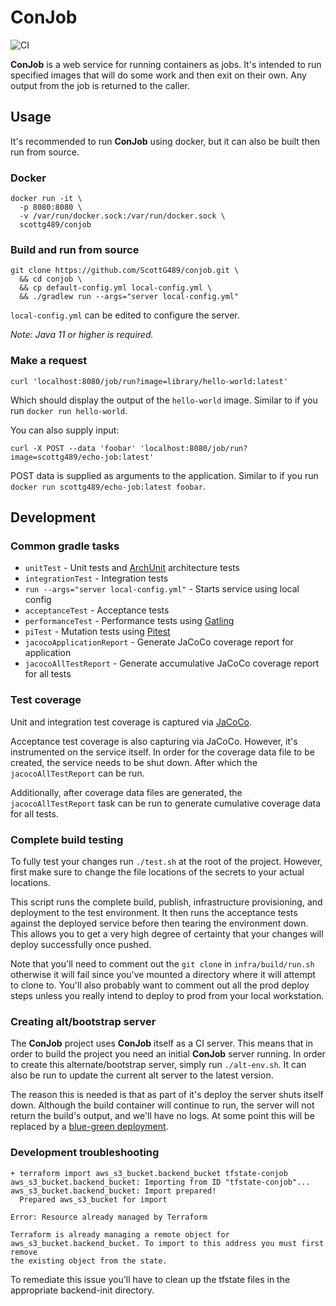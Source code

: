 # ConJob
![CI](https://github.com/ScottG489/conjob/workflows/CI/badge.svg)

**ConJob** is a web service for running containers as jobs. It's intended to run specified images that will do some
work and then exit on their own. Any output from the job is returned to the caller.

## Usage
It's recommended to run **ConJob** using docker, but it can also be built then run from source.

### Docker
```shell
docker run -it \
  -p 8080:8080 \
  -v /var/run/docker.sock:/var/run/docker.sock \
  scottg489/conjob
```

### Build and run from source
```shell script
git clone https://github.com/ScottG489/conjob.git \
  && cd conjob \
  && cp default-config.yml local-config.yml \
  && ./gradlew run --args="server local-config.yml"
```
`local-config.yml` can be edited to configure the server.

*Note: Java 11 or higher is required.*

### Make a request
```shell
curl 'localhost:8080/job/run?image=library/hello-world:latest'
```
Which should display the output of the `hello-world` image. Similar to if you run `docker run hello-world`.

You can also supply input:
```shell
curl -X POST --data 'foobar' 'localhost:8080/job/run?image=scottg489/echo-job:latest'
```
POST data is supplied as arguments to the application. Similar to if you run
`docker run scottg489/echo-job:latest foobar`.

## Development
### Common gradle tasks
- `unitTest` - Unit tests and [ArchUnit](https://www.archunit.org/) architecture tests
- `integrationTest` - Integration tests
- `run --args="server local-config.yml"` - Starts service using local config
- `acceptanceTest` - Acceptance tests
- `performanceTest` - Performance tests using [Gatling](https://gatling.io/)
- `piTest` - Mutation tests using [Pitest](https://pitest.org/)
- `jacocoApplicationReport` - Generate JaCoCo coverage report for application
- `jacocoAllTestReport` - Generate accumulative JaCoCo coverage report for all tests

### Test coverage
Unit and integration test coverage is captured via [JaCoCo](https://www.jacoco.org/jacoco/).

Acceptance test coverage is also capturing via JaCoCo. However, it's instrumented on the service itself.
In order for the coverage data file to be created, the service needs to be shut down.
After which the `jacocoAllTestReport` can be run.

Additionally, after coverage data files are generated, the `jacocoAllTestReport` task can be run to generate cumulative
coverage data for all tests.

### Complete build testing
To fully test your changes run `./test.sh` at the root of the project. However, first make
sure to change the file locations of the secrets to your actual locations.

This script runs the complete build, publish, infrastructure provisioning, and deployment to
the test environment. It then runs the acceptance tests against the deployed service before
then tearing the environment down. This allows you to get a very high degree of certainty
that your changes will deploy successfully once pushed.

Note that you'll need to comment out the `git clone` in `infra/build/run.sh` otherwise it
will fail since you've mounted a directory where it will attempt to clone to.
You'll also probably want to comment out all the prod deploy steps unless you really
intend to deploy to prod from your local workstation.

### Creating alt/bootstrap server
The **ConJob** project uses **ConJob** itself as a CI server. This means that in order to build
the project you need an initial **ConJob** server running. 
In order to create this alternate/bootstrap server, simply run `./alt-env.sh`. It can also be run
to update the current alt server to the latest version.

The reason this is needed is that as part of it's deploy the server shuts itself down.
Although the build container will continue to run, the server will not return the build's
output, and we'll have no logs. At some point this will be replaced by a
[blue-green deployment](https://en.wikipedia.org/wiki/Blue-green_deployment).

### Development troubleshooting
```
+ terraform import aws_s3_bucket.backend_bucket tfstate-conjob
aws_s3_bucket.backend_bucket: Importing from ID "tfstate-conjob"...
aws_s3_bucket.backend_bucket: Import prepared!
  Prepared aws_s3_bucket for import

Error: Resource already managed by Terraform

Terraform is already managing a remote object for
aws_s3_bucket.backend_bucket. To import to this address you must first remove
the existing object from the state.
```

To remediate this issue you'll have to clean up the tfstate files in the appropriate backend-init directory.
